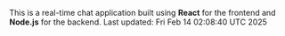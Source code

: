 This is a real-time chat application built using **React** for the frontend and **Node.js** for the backend.
Last updated: Fri Feb 14 02:08:40 UTC 2025
